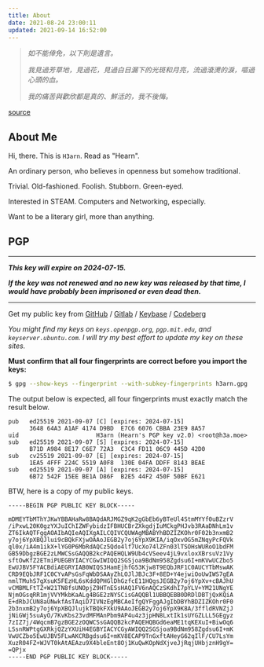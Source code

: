 ```yaml
---
title: About
date: 2021-08-24 23:00:11
updated: 2021-09-14 16:52:00
---
```




> *如不能倖免，以下則是遺言。*
>
> *我見過芳草地，見過花，見過白日漏下的光斑和月亮，流過滾燙的淚，嘔過心頭的血。*
>
> *我的痛苦與歡欣都是真的、鮮活的，我不後悔。*

[source](https://web.archive.org/web/20200202071147/https://twitter.com/Midorrriii/status/1223598045528383488)



## About Me

<!--div style='white-space: pre-wrap; font-variant-ligatures: none; font-family: JetBrains Mono, monospace; font-size: 90%;'--> 

Hi, there. This is `H3arn`. Read as "Hearn".

An ordinary person, who believes in openness but somehow traditional. 

Trivial. Old-fashioned. Foolish. Stubborn. Green-eyed. 

Interested in STEAM. Computers and Networking, especially. 

Want to be a literary girl, more than anything. 



<!--/div-->
<!--A crossdressing beginner.--> 



## PGP

---

***This key will expire on 2024-07-15.***

***If the key was not renewed and no new key was released by that time, I would have probably been imprisoned or even dead then.***

---

Get my public key from [GitHub](https://github.com/H3arn.gpg) / [Gitlab](https://gitlab.com/H3arn.gpg) / [Keybase](https://keybase.io/h3arn/pgp_keys.asc) / [Codeberg](https://codeberg.org/H3arn.gpg) 

*You might find my keys on `keys.openpgp.org`, `pgp.mit.edu`, and `keyserver.ubuntu.com`. I will try my best effort to update my key on these sites<!--, but **NOT** responsible for any consequences caused by using public keys of `3648 64A3 A1AF 4174 D9BD  E7C6 6076 CBBA 23E9 8A57` from those sites-->.* 

<!--I once shared [an article](https://www.douban.com/note/763978955/) about PGP uid collision, which since then inspired a lot of people to exploit their computers for calculating a cool PGP uid. But this also brings a higher risk of MITM attack. I deeply apologize for that.--> 

<!--Considering the current capability of brute force attack, it's no longer a reliable method using 64-bit uid to verify the identity.--> 

<!--Thus, **the fingerprints of all the subkeys have to be verified**. For example:--> 

**Must confirm that all four fingerprints are correct before you import the keys:**

```bash
$ gpg --show-keys --fingerprint --with-subkey-fingerprints h3arn.gpg
```

The output below is expected, all four fingerprints must exactly match the result below. 

```text
pub   ed25519 2021-09-07 [C] [expires: 2024-07-15]
      3648 64A3 A1AF 4174 D9BD  E7C6 6076 CBBA 23E9 8A57
uid                      H3arn (Hearn's PGP key v2.0) <root@h3a.moe>
sub   ed25519 2021-09-07 [S] [expires: 2024-07-15]
      B71D A984 8E17 C6E7 72A3  C3C4 FD11 06C9 445D 42D0
sub   cv25519 2021-09-07 [E] [expires: 2024-07-15]
      1EA5 4FFF 224C 5519 A0F8  130E 04FA DDFF 8143 BEAE
sub   ed25519 2021-09-07 [A] [expires: 2024-07-15]
      6B72 542F 15EE BE1A D86F  B2E5 44F2 450F 50BF E621
```

BTW, here is a copy of my public keys. 

```PGP
-----BEGIN PGP PUBLIC KEY BLOCK-----

mDMEYTbMThYJKwYBBAHaRw8BAQdARJMGZ9qK2gGbEb6yBTeUl4StmMYYf0uBZzrV
/iPxwL20K0gzYXJuIChIZWFybidzIFBHUCBrZXkgdjIuMCkgPHJvb3RAaDNhLm1v
ZT6IkAQTFggAOAIbAQIeAQIXgAILCQIVCQUWAgMBABYhBDZIZKOhr0F02b3nxmB2
y7oj6YpXBQJlui9cBQkFXjwOAAoJEGB2y7oj6YpX9KIA/iqOxvOG5mZNqyPcFQVk
ql0x/iA4m1ikX+lYG0P6MbRdAQCz5Qdo4lf7UcXo74lZFn03lTSOHsWURoO1bdFM
GB59DbgzBGE2zLMWCSsGAQQB2kcPAQEHQLW9Ub4cVSeev4jL9vxloxXBrsuVz1Vy
sftOwKfZ2ETmiPUEGBYIACYCGwIWIQQ2SGSjoa9BdNm958Zgdsu6I+mKVwUCZbo5
EwUJBV5FYACBdiAEGRYIAB0WIQS3HamEjhfG53Kjw8T9EQbJRF1C0AUCYTbMswAK
CRD9EQbJRF1C0CYvAPsGsFqWbDSAAyZhLOJlJBJc3F+8ED+Y4ejwiOoUwIWS7gEA
nmlTMuhS7gXsuK5FEzHL6sKddQPHGlDhGzfcE11HQgsJEGB2y7oj6YpXv+cBAJhU
vCMBMLFtTZ+W21TN8fsUNOpjZ9HTnESsHAQ1FV6nAQCzSKdhI7pYLV+YM21UNgYE
NjmOGsqRR1mjVVYMkbKaALg4BGE2zNYSCisGAQQBl1UBBQEBB0DRDlDBTjQxKQiA
E+dRbJCUN8aUNwkfAsTAqiD7IVNzEgMBCAeIfgQYFggAJgIbDBYhBDZIZKOhr0F0
2b3nxmB2y7oj6YpXBQJlujkTBQkFXkU9AAoJEGB2y7oj6YpX9K8A/3ffldRVNZjJ
jNiGWj5suAyO/7KvKbs23vdMFMAnPbm9AP4u4z3jpHN8LxtIk1sUYGZLLL5GEgyz
7zIZ7j/4WqcmB7gzBGE2zOQWCSsGAQQB2kcPAQEHQBGd6eaME1tqKEXuI+BiwOq6
LSsnRWPtgGXRkjQZzYXUiH4EGBYIACYCGyAWIQQ2SGSjoa9BdNm958Zgdsu6I+mK
VwUCZbo5EwUJBV5FLwAKCRBgdsu6I+mKV8ECAP9TnGxftAHeyG62qIlF/CU7LsYm
XuzR04FZ+WJVT0kAtAEAzu9X4bleEnt8Oj1KuQwKOpNdXjveJjRqjUHbjznH9gY=
=QPjx
-----END PGP PUBLIC KEY BLOCK-----


```
